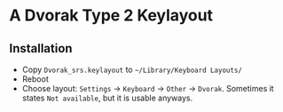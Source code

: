 # A Dvorak Type 2 Keylayout

## Installation

* Copy `Dvorak_srs.keylayout` to `~/Library/Keyboard Layouts/`
* Reboot
* Choose layout: `Settings` -> `Keyboard` -> `Other` -> `Dvorak`. Sometimes it states `Not available`, but it is usable anyways.
